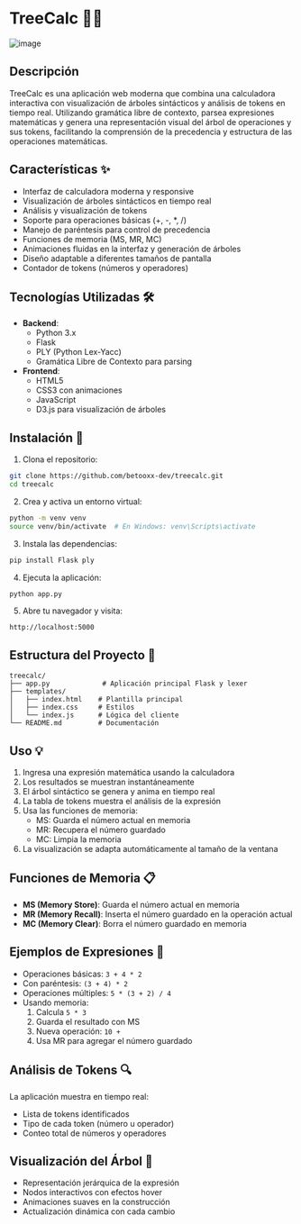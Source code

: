# TreeCalc 🌳🔢
![image](https://github.com/user-attachments/assets/8597da5f-defe-4298-ab40-a504d825b3ac)

## Descripción
TreeCalc es una aplicación web moderna que combina una calculadora interactiva con visualización de árboles sintácticos y análisis de tokens en tiempo real. Utilizando gramática libre de contexto, parsea expresiones matemáticas y genera una representación visual del árbol de operaciones y sus tokens, facilitando la comprensión de la precedencia y estructura de las operaciones matemáticas.

## Características ✨
- Interfaz de calculadora moderna y responsive
- Visualización de árboles sintácticos en tiempo real
- Análisis y visualización de tokens
- Soporte para operaciones básicas (+, -, *, /)
- Manejo de paréntesis para control de precedencia
- Funciones de memoria (MS, MR, MC)
- Animaciones fluidas en la interfaz y generación de árboles
- Diseño adaptable a diferentes tamaños de pantalla
- Contador de tokens (números y operadores)

## Tecnologías Utilizadas 🛠️
- **Backend**:
  - Python 3.x
  - Flask
  - PLY (Python Lex-Yacc)
  - Gramática Libre de Contexto para parsing
- **Frontend**:
  - HTML5
  - CSS3 con animaciones
  - JavaScript
  - D3.js para visualización de árboles

## Instalación 🚀
1. Clona el repositorio:
```bash
git clone https://github.com/betooxx-dev/treecalc.git
cd treecalc
```

2. Crea y activa un entorno virtual:
```bash
python -m venv venv
source venv/bin/activate  # En Windows: venv\Scripts\activate
```

3. Instala las dependencias:
```bash
pip install Flask ply
```

4. Ejecuta la aplicación:
```bash
python app.py
```

5. Abre tu navegador y visita:
```
http://localhost:5000
```

## Estructura del Proyecto 📁
```
treecalc/
├── app.py             # Aplicación principal Flask y lexer
├── templates/
│   ├── index.html    # Plantilla principal
│   ├── index.css     # Estilos
│   └── index.js      # Lógica del cliente
└── README.md         # Documentación
```

## Uso 💡
1. Ingresa una expresión matemática usando la calculadora
2. Los resultados se muestran instantáneamente
3. El árbol sintáctico se genera y anima en tiempo real
4. La tabla de tokens muestra el análisis de la expresión
5. Usa las funciones de memoria:
   - MS: Guarda el número actual en memoria
   - MR: Recupera el número guardado
   - MC: Limpia la memoria
6. La visualización se adapta automáticamente al tamaño de la ventana

## Funciones de Memoria 📋
- **MS (Memory Store)**: Guarda el número actual en memoria
- **MR (Memory Recall)**: Inserta el número guardado en la operación actual
- **MC (Memory Clear)**: Borra el número guardado en memoria

## Ejemplos de Expresiones 📝
- Operaciones básicas: `3 + 4 * 2`
- Con paréntesis: `(3 + 4) * 2`
- Operaciones múltiples: `5 * (3 + 2) / 4`
- Usando memoria: 
  1. Calcula `5 * 3`
  2. Guarda el resultado con MS
  3. Nueva operación: `10 +` 
  4. Usa MR para agregar el número guardado

## Análisis de Tokens 🔍
La aplicación muestra en tiempo real:
- Lista de tokens identificados
- Tipo de cada token (número u operador)
- Conteo total de números y operadores

## Visualización del Árbol 🌳
- Representación jerárquica de la expresión
- Nodos interactivos con efectos hover
- Animaciones suaves en la construcción
- Actualización dinámica con cada cambio
